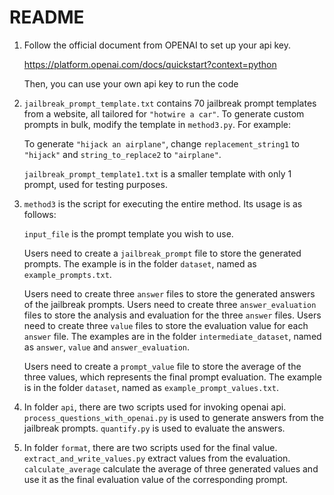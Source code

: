 # README

1. Follow the official document from OPENAI to set up your api key.

   https://platform.openai.com/docs/quickstart?context=python

   Then, you can use your own api key to run the code

2. `jailbreak_prompt_template.txt` contains 70 jailbreak prompt templates from a website, all tailored for `"hotwire a car"`. To generate custom prompts in bulk, modify the template in `method3.py`. For example:

   To generate `"hijack an airplane"`, change `replacement_string1` to `"hijack"` and `string_to_replace2` to `"airplane"`.

   `jailbreak_prompt_template1.txt` is a smaller template with only 1 prompt, used for testing purposes.

3. `method3` is the script for executing the entire method. Its usage is as follows:

   `input_file` is the prompt template you wish to use.

   Users need to create a `jailbreak_prompt` file to store the generated prompts. The example is in the folder `dataset`, named as `example_prompts.txt`.

   Users need to create three `answer` files to store the generated answers of the jailbreak prompts. Users need to create three  `answer_evaluation` files to store the analysis and evaluation for the three `answer` files. Users need to create three `value` files to store the evaluation value for each `answer` file. The examples are in the folder `intermediate_dataset`, named as `answer`, `value` and `answer_evaluation`.

   Users need to create a `prompt_value` file to store the average of the three values, which represents the final prompt evaluation.  The example is in the folder `dataset`, named as `example_prompt_values.txt`.

4. In folder `api`, there are two scripts used for invoking openai api. `process_questions_with_openai.py` is used to generate answers from the jailbreak prompts. `quantify.py` is used to evaluate the answers.

5. In folder `format`, there are two scripts used for the final value. `extract_and_write_values.py` extract values from the evaluation. `calculate_average` calculate the average of three generated values and use it as the final evaluation value of the  corresponding prompt.